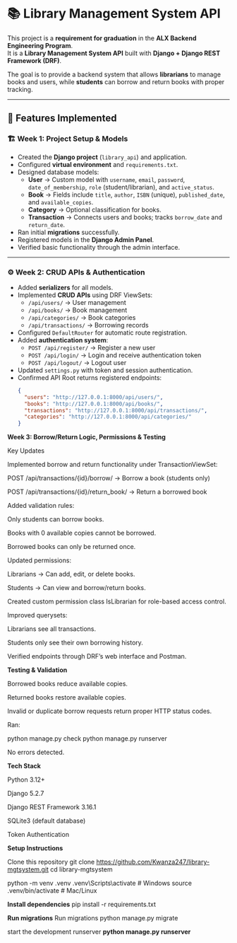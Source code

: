 # 📚 Library Management System API  

This project is a **requirement for graduation** in the **ALX Backend Engineering Program**.  
It is a **Library Management System API** built with **Django + Django REST Framework (DRF)**.  

The goal is to provide a backend system that allows **librarians** to manage books and users, while **students** can borrow and return books with proper tracking.  

---

## 🚀 Features Implemented  

### 🏗️ Week 1: Project Setup & Models
- Created the **Django project** (`library_api`) and application.
- Configured **virtual environment** and `requirements.txt`.
- Designed database models:
  - **User** → Custom model with `username`, `email`, `password`, `date_of_membership`, `role` (student/librarian), and `active_status`.
  - **Book** → Fields include `title`, `author`, `ISBN` (unique), `published_date`, and `available_copies`.
  - **Category** → Optional classification for books.
  - **Transaction** → Connects users and books; tracks `borrow_date` and `return_date`.
- Ran initial **migrations** successfully.
- Registered models in the **Django Admin Panel**.
- Verified basic functionality through the admin interface.

---

### ⚙️ Week 2: CRUD APIs & Authentication
- Added **serializers** for all models.
- Implemented **CRUD APIs** using DRF ViewSets:
  - `/api/users/` → User management  
  - `/api/books/` → Book management  
  - `/api/categories/` → Book categories  
  - `/api/transactions/` → Borrowing records  
- Configured `DefaultRouter` for automatic route registration.
- Added **authentication system**:
  - `POST /api/register/` → Register a new user  
  - `POST /api/login/` → Login and receive authentication token  
  - `POST /api/logout/` → Logout user  
- Updated `settings.py` with token and session authentication.
- Confirmed API Root returns registered endpoints:
  ```json
  {
    "users": "http://127.0.0.1:8000/api/users/",
    "books": "http://127.0.0.1:8000/api/books/",
    "transactions": "http://127.0.0.1:8000/api/transactions/",
    "categories": "http://127.0.0.1:8000/api/categories/"
  }

**Week 3: Borrow/Return Logic, Permissions & Testing**

Key Updates

Implemented borrow and return functionality under TransactionViewSet:

POST /api/transactions/{id}/borrow/ → Borrow a book (students only)

POST /api/transactions/{id}/return_book/ → Return a borrowed book

Added validation rules:

Only students can borrow books.

Books with 0 available copies cannot be borrowed.

Borrowed books can only be returned once.

Updated permissions:

Librarians → Can add, edit, or delete books.

Students → Can view and borrow/return books.

Created custom permission class IsLibrarian for role-based access control.

Improved querysets:

Librarians see all transactions.

Students only see their own borrowing history.

Verified endpoints through DRF’s web interface and Postman.

**Testing & Validation**

Borrowed books reduce available copies.

Returned books restore available copies.

Invalid or duplicate borrow requests return proper HTTP status codes.

Ran:

python manage.py check
python manage.py runserver


 No errors detected.

**Tech Stack**

Python 3.12+

Django 5.2.7

Django REST Framework 3.16.1

SQLite3 (default database)

Token Authentication

**Setup Instructions**

Clone this repository
git clone https://github.com/Kwanza247/library-mgtsystem.git
cd library-mgtsystem

python -m venv .venv
.venv\Scripts\activate   # Windows
source .venv/bin/activate  # Mac/Linux

**Install dependencies**
pip install -r requirements.txt

**Run migrations**
Run migrations
python manage.py migrate

start the development runserver
**python manage.py runserver**
